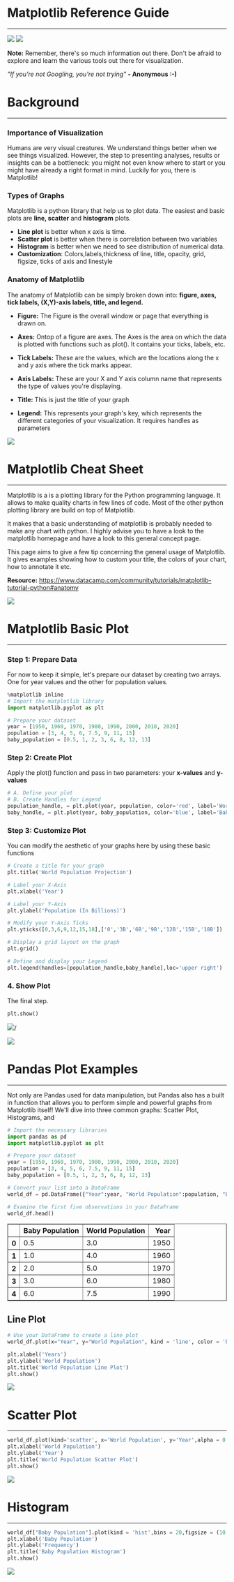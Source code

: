 # Matplotlib Reference Guide
***

<img src="https://matplotlib.org/_static/logo2.svg"/>


<img src="http://u01.appmifile.com/images/2017/02/07/a464f0b0-75dc-4806-974a-2e84c2e0bc6c.gif"/>

**Note:** Remember, there's so much information out there. Don't be afraid to explore and learn the various tools out there for visualization. 

*"If you're not Googling, you're not trying"* **- Anonymous :-)**

# Background
***

### Importance of Visualization
Humans are very visual creatures. We understand things better when we see things visualized. However, the step to presenting analyses, results or insights can be a bottleneck: you might not even know where to start or you might have already a right format in mind. Luckily for you, there is Matplotlib!

### Types of Graphs
Matplotlib is a python library that help us to plot data. The easiest and basic plots are **line, scatter** and **histogram** plots.

- **Line plot** is better when x axis is time.
- **Scatter plot** is better when there is correlation between two variables
- **Histogram** is better when we need to see distribution of numerical data.
- **Customization**: Colors,labels,thickness of line, title, opacity, grid, figsize, ticks of axis and linestyle


### Anatomy of Matplotlib
The anatomy of Matplotlib can be simply broken down into: **figure, axes, tick labels, (X,Y)-axis labels, title, and legend.**

- **Figure:** The Figure is the overall window or page that everything is drawn on.

- **Axes:** Ontop of a figure are axes. The Axes is the area on which the data is plotted with functions such as plot(). It contains your ticks, labels, etc.

- **Tick Labels:** These are the values, which are the locations along the x and y axis where the tick marks appear.

- **Axis Labels:** These are your X and Y axis column name that represents the type of values you're displaying.

- **Title:** This is just the title of your graph

- **Legend:** This represents your graph's key, which represents the different categories of your visualization. It requires handles as parameters


<img src="https://s3.amazonaws.com/assets.datacamp.com/blog_assets/Matplotlib+Tutorial/content_content_unknown.png"/>

# Matplotlib Cheat Sheet
***

Matplotlib is a is a plotting library for the Python programming language. It allows to make quality charts in few lines of code. Most of the other python plotting library are build on top of Matplotlib. 

It makes that a basic understanding
of matplotlib is probably needed to make any chart with python. I highly advise you to have a look to the matplotlib homepage and have a look to this general concept page. 

This page aims to give a few tip concerning the general
usage of Matplotlib. It gives examples showing how to custom your title, the colors of your chart, how to annotate it etc.

**Resource:** https://www.datacamp.com/community/tutorials/matplotlib-tutorial-python#anatomy

<img src="https://python-graph-gallery.com/wp-content/uploads/Matplotlib_cheatsheet_datacamp.png">


# Matplotlib Basic Plot
***

### Step 1: Prepare Data

For now to keep it simple, let's prepare our dataset by creating two arrays. One for year values and the other for population values.


```python
%matplotlib inline
# Import the matplotlib library
import matplotlib.pyplot as plt

# Prepare your dataset
year = [1950, 1960, 1970, 1980, 1990, 2000, 2010, 2020]
population = [3, 4, 5, 6, 7.5, 9, 11, 15]
baby_population = [0.5, 1, 2, 3, 6, 8, 12, 13]

```

### Step 2: Create Plot
Apply the plot() function and pass in two parameters: your **x-values** and **y-values**


```python
# A. Define your plot 
# B. Create Handles for Legend
population_handle, = plt.plot(year, population, color='red', label='World Population')
baby_handle, = plt.plot(year, baby_population, color='blue', label='Baby Population')
```

### Step 3: Customize Plot
You can modify the aesthetic of your graphs here by using these basic functions


```python
# Create a title for your graph
plt.title('World Population Projection')

# Label your X-Axis
plt.xlabel('Year')

# Label your Y-Axis
plt.ylabel('Population (In Billions)')

# Modify your Y-Axis Ticks 
plt.yticks([0,3,6,9,12,15,18],['0','3B','6B','9B','12B','15B','18B'])

# Display a grid layout on the graph
plt.grid()

# Define and display your Legend
plt.legend(handles=[population_handle,baby_handle],loc='upper right')
```

### 4. Show Plot
The final step. 


```python
plt.show()
```

<img src="http://i66.tinypic.com/o6b4tx.png">/


<img src="https://78.media.tumblr.com/079b3f8397250a4fc44648a79d6e9c61/tumblr_ns93qmgJOv1updbngo1_500.gif"/>

# Pandas Plot Examples
***
Not only are Pandas used for data manipulation, but Pandas also has a built in function that allows you to perform simple and powerful graphs from Matplotlib itself! We'll dive into three common graphs: Scatter Plot, Histograms, and 


```python
# Import the necessary libraries 
import pandas as pd
import matplotlib.pyplot as plt

# Prepare your dataset
year = [1950, 1960, 1970, 1980, 1990, 2000, 2010, 2020]
population = [3, 4, 5, 6, 7.5, 9, 11, 15]
baby_population = [0.5, 1, 2, 3, 6, 8, 12, 13]

# Convert your list into a DataFrame
world_df = pd.DataFrame({"Year":year, "World Population":population, "Baby Population":baby_population})
```


```python
# Examine the first five observations in your DataFrame
world_df.head()
```




<div>
<style>
    .dataframe thead tr:only-child th {
        text-align: right;
    }

    .dataframe thead th {
        text-align: left;
    }

    .dataframe tbody tr th {
        vertical-align: top;
    }
</style>
<table border="1" class="dataframe">
  <thead>
    <tr style="text-align: right;">
      <th></th>
      <th>Baby Population</th>
      <th>World Population</th>
      <th>Year</th>
    </tr>
  </thead>
  <tbody>
    <tr>
      <th>0</th>
      <td>0.5</td>
      <td>3.0</td>
      <td>1950</td>
    </tr>
    <tr>
      <th>1</th>
      <td>1.0</td>
      <td>4.0</td>
      <td>1960</td>
    </tr>
    <tr>
      <th>2</th>
      <td>2.0</td>
      <td>5.0</td>
      <td>1970</td>
    </tr>
    <tr>
      <th>3</th>
      <td>3.0</td>
      <td>6.0</td>
      <td>1980</td>
    </tr>
    <tr>
      <th>4</th>
      <td>6.0</td>
      <td>7.5</td>
      <td>1990</td>
    </tr>
  </tbody>
</table>
</div>



## Line Plot 


```python
# Use your DataFrame to create a line plot
world_df.plot(x="Year", y="World Population", kind = 'line', color = 'blue',label = 'World Population',alpha = 0.5, grid = True)

plt.xlabel('Years')              
plt.ylabel('World Population')
plt.title('World Population Line Plot')           
plt.show()
```


<img src="http://i63.tinypic.com/abtm2x.png"/>


# Scatter Plot
***


```python
world_df.plot(kind='scatter', x='World Population', y='Year',alpha = 0.5,color = 'red')
plt.xlabel('World Population')              
plt.ylabel('Year')
plt.title('World Population Scatter Plot')            
plt.show()
```


<img src="http://i65.tinypic.com/2uigk5j.png"/>


# Histogram
***


```python
world_df["Baby Population"].plot(kind = 'hist',bins = 20,figsize = (10,4), color='green')
plt.xlabel('Baby Population')              
plt.ylabel('Frequency')
plt.title('Baby Population Histogram')            
plt.show()
```


<img src="http://i65.tinypic.com/2hfrgue.png"/>



```python

```
